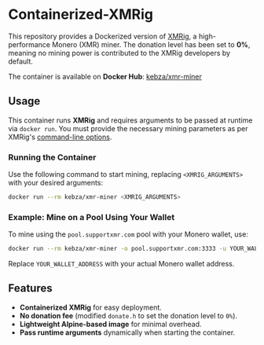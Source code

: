 # Containerized-XMRig

This repository provides a Dockerized version of [XMRig](https://github.com/xmrig/xmrig), a high-performance Monero (XMR) miner. The donation level has been set to **0%**, meaning no mining power is contributed to the XMRig developers by default.

The container is available on **Docker Hub**: [kebza/xmr-miner](https://hub.docker.com/repository/docker/kebza/xmr-miner)

## Usage
This container runs **XMRig** and requires arguments to be passed at runtime via `docker run`. You must provide the necessary mining parameters as per XMRig's [command-line options](https://xmrig.com/docs/miner/command-line-options).

### Running the Container
Use the following command to start mining, replacing `<XMRIG_ARGUMENTS>` with your desired arguments:

```bash
docker run --rm kebza/xmr-miner <XMRIG_ARGUMENTS>
```

### Example: Mine on a Pool Using Your Wallet
To mine using the `pool.supportxmr.com` pool with your Monero wallet, use:

```bash
docker run --rm kebza/xmr-miner -o pool.supportxmr.com:3333 -u YOUR_WALLET_ADDRESS -p x -k
```

Replace `YOUR_WALLET_ADDRESS` with your actual Monero wallet address.

## Features
- **Containerized XMRig** for easy deployment.
- **No donation fee** (modified `donate.h` to set the donation level to `0%`).
- **Lightweight Alpine-based image** for minimal overhead.
- **Pass runtime arguments** dynamically when starting the container.
